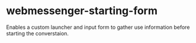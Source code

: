 # webmessenger-starting-form
Enables a custom launcher and input form to gather use information before starting the converstaion.
